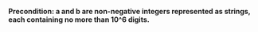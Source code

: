 **Precondition: a and b are non-negative integers represented as strings, each containing no more than 10^6 digits.**